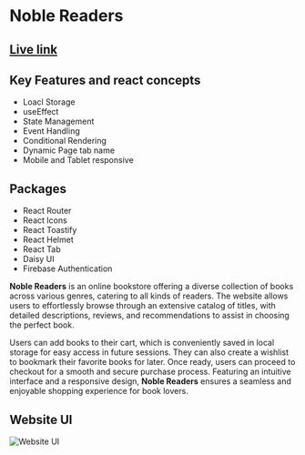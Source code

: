 # Noble Readers

## [Live link](https://noble-readers.netlify.app/)


## Key Features and react concepts
- Loacl Storage
- useEffect
- State Management
- Event Handling
- Conditional Rendering
- Dynamic Page tab name
- Mobile and Tablet responsive

## Packages
- React Router
- React Icons
- React Toastify
- React Helmet
- React Tab
- Daisy UI
- Firebase Authentication

**Noble Readers** is an online bookstore offering a diverse collection of books across various genres, catering to all kinds of readers. The website allows users to effortlessly browse through an extensive catalog of titles, with detailed descriptions, reviews, and recommendations to assist in choosing the perfect book.

Users can add books to their cart, which is conveniently saved in local storage for easy access in future sessions. They can also create a wishlist to bookmark their favorite books for later. Once ready, users can proceed to checkout for a smooth and secure purchase process. Featuring an intuitive interface and a responsive design, **Noble Readers** ensures a seamless and enjoyable shopping experience for book lovers.

## Website UI
![Website UI](https://i.ibb.co.com/s6W92Xq/book-readers.png)
